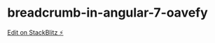 # breadcrumb-in-angular-7-oavefy

[Edit on StackBlitz ⚡️](https://stackblitz.com/edit/breadcrumb-in-angular-7-oavefy)